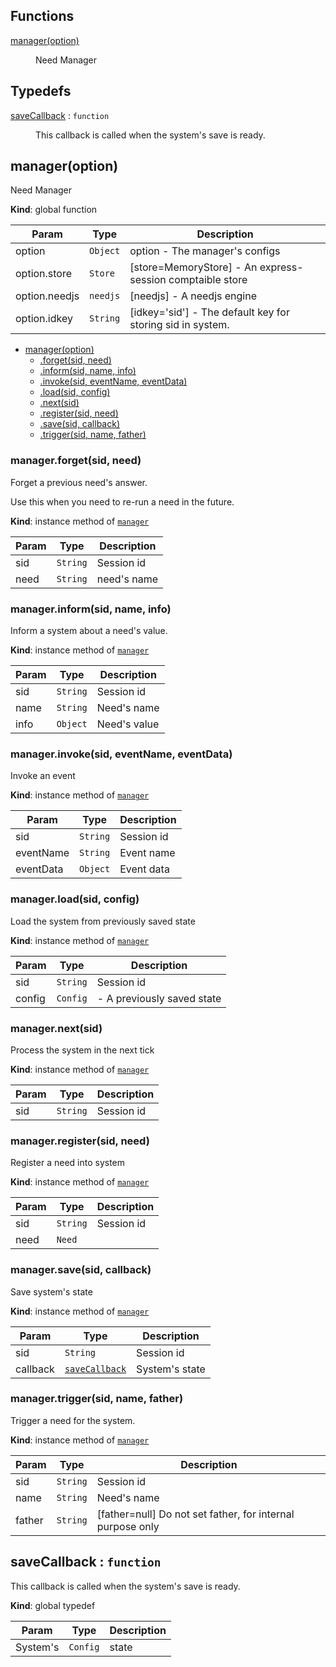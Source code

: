 ## Functions

<dl>
<dt><a href="#manager">manager(option)</a></dt>
<dd><p>Need Manager</p>
</dd>
</dl>

## Typedefs

<dl>
<dt><a href="#saveCallback">saveCallback</a> : <code>function</code></dt>
<dd><p>This callback is called when the system&#39;s save is ready.</p>
</dd>
</dl>

<a name="manager"></a>

## manager(option)
Need Manager

**Kind**: global function  

| Param | Type | Description |
| --- | --- | --- |
| option | <code>Object</code> | option - The manager's configs |
| option.store | <code>Store</code> | [store=MemoryStore]  - An express-session comptaible store |
| option.needjs | <code>needjs</code> | [needjs] - A needjs engine |
| option.idkey | <code>String</code> | [idkey='sid'] - The default key for storing sid in system. |


* [manager(option)](#manager)
    * [.forget(sid, need)](#manager+forget)
    * [.inform(sid, name, info)](#manager+inform)
    * [.invoke(sid, eventName, eventData)](#manager+invoke)
    * [.load(sid, config)](#manager+load)
    * [.next(sid)](#manager+next)
    * [.register(sid, need)](#manager+register)
    * [.save(sid, callback)](#manager+save)
    * [.trigger(sid, name, father)](#manager+trigger)

<a name="manager+forget"></a>

### manager.forget(sid, need)
Forget a previous need's answer.

Use this when you need to re-run a need in the future.

**Kind**: instance method of [<code>manager</code>](#manager)  

| Param | Type | Description |
| --- | --- | --- |
| sid | <code>String</code> | Session id |
| need | <code>String</code> | need's name |

<a name="manager+inform"></a>

### manager.inform(sid, name, info)
Inform a system about a need's value.

**Kind**: instance method of [<code>manager</code>](#manager)  

| Param | Type | Description |
| --- | --- | --- |
| sid | <code>String</code> | Session id |
| name | <code>String</code> | Need's name |
| info | <code>Object</code> | Need's value |

<a name="manager+invoke"></a>

### manager.invoke(sid, eventName, eventData)
Invoke an event

**Kind**: instance method of [<code>manager</code>](#manager)  

| Param | Type | Description |
| --- | --- | --- |
| sid | <code>String</code> | Session id |
| eventName | <code>String</code> | Event name |
| eventData | <code>Object</code> | Event data |

<a name="manager+load"></a>

### manager.load(sid, config)
Load the system from previously saved state

**Kind**: instance method of [<code>manager</code>](#manager)  

| Param | Type | Description |
| --- | --- | --- |
| sid | <code>String</code> | Session id |
| config | <code>Config</code> | - A previously saved state |

<a name="manager+next"></a>

### manager.next(sid)
Process the system in the next tick

**Kind**: instance method of [<code>manager</code>](#manager)  

| Param | Type | Description |
| --- | --- | --- |
| sid | <code>String</code> | Session id |

<a name="manager+register"></a>

### manager.register(sid, need)
Register a need into system

**Kind**: instance method of [<code>manager</code>](#manager)  

| Param | Type | Description |
| --- | --- | --- |
| sid | <code>String</code> | Session id |
| need | <code>Need</code> |  |

<a name="manager+save"></a>

### manager.save(sid, callback)
Save system's state

**Kind**: instance method of [<code>manager</code>](#manager)  

| Param | Type | Description |
| --- | --- | --- |
| sid | <code>String</code> | Session id |
| callback | [<code>saveCallback</code>](#saveCallback) | System's state |

<a name="manager+trigger"></a>

### manager.trigger(sid, name, father)
Trigger a need for the system.

**Kind**: instance method of [<code>manager</code>](#manager)  

| Param | Type | Description |
| --- | --- | --- |
| sid | <code>String</code> | Session id |
| name | <code>String</code> | Need's name |
| father | <code>String</code> | [father=null] Do not set father, for internal purpose only |

<a name="saveCallback"></a>

## saveCallback : <code>function</code>
This callback is called when the system's save is ready.

**Kind**: global typedef  

| Param | Type | Description |
| --- | --- | --- |
| System's | <code>Config</code> | state |

